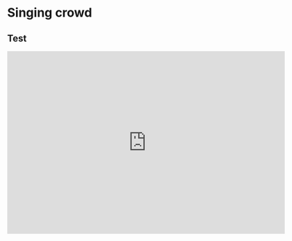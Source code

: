 # Singing crowd

## Test

<iframe src="https://docs.google.com/forms/d/e/1FAIpQLSf0VD3tHdCV0lSBb0-0vlsH3X2jmKauELjwOeAGz4yC6uy49A/viewform?embedded=true" width="640" height="422" frameborder="0" marginheight="0" marginwidth="0">Loading…</iframe>
